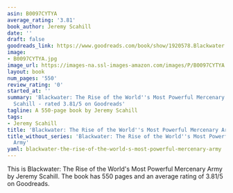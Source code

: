 ```yaml
---
asin: B0097CYTYA
average_rating: '3.81'
book_author: Jeremy Scahill
date: ''
draft: false
goodreads_link: https://www.goodreads.com/book/show/1920578.Blackwater
image:
- B0097CYTYA.jpg
image_url: https://images-na.ssl-images-amazon.com/images/P/B0097CYTYA.01._SCLZZZZZZZ.jpg
layout: book
num_pages: '550'
review_rating: '0'
started_at: ''
summary: 'Blackwater: The Rise of the World''s Most Powerful Mercenary Army by Jeremy
  Scahill - rated 3.81/5 on Goodreads'
tagline: A 550-page book by Jeremy Scahill
tags:
- Jeremy Scahill
title: 'Blackwater: The Rise of the World''s Most Powerful Mercenary Army'
title_without_series: 'Blackwater: The Rise of the World''s Most Powerful Mercenary
  Army'
yaml: blackwater-the-rise-of-the-world-s-most-powerful-mercenary-army
---
```


This is Blackwater: The Rise of the World's Most Powerful Mercenary Army by Jeremy Scahill. The book has 550 pages and an average rating of 3.81/5 on Goodreads.